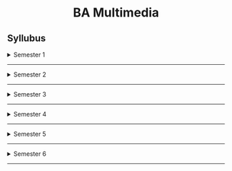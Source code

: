 

<h1 align=center>BA Multimedia</h1>

## Syllubus

<details>
   <summary>Semester 1</summary>
<br>
 
 * Art and Visual Perception-I


* Computer Fundamentals(https://youtu.be/eEo_aacpwCw?t=9)

	
* Drawing for Animation

	
* English I: Creative Writing(https://youtu.be/jW52IWzoPLo)

	
* Still Photography 

</details>

******

<details>
   <summary>Semester 2</summary>
<br>

* 





</details>

******

<details>
   <summary>Semester 3</summary>
<br>
   
* 





</details>

******

<details>
   <summary>Semester 4</summary>
<br>
   
* 






</details>

******

<details>
   <summary>Semester 5</summary>
<br>
   
* Editing Principles-I(https://youtu.be/UsiQFEwMUyw?t=2)

	
* Introduction to Animation-I

	
* Media Ethics (https://youtu.be/-qf8gVtdEXs)

	
* Print Journalism

	
* Scenic Design: Film and Television-II
</details>

******

<details>
   <summary>Semester 6</summary>
<br>
   
* Editing Principles-II

	
* Electronic Journalism

	
* Introduction to Animation-II


* Projects
	
  * Animation Project
  * Video Project



</details>

******

